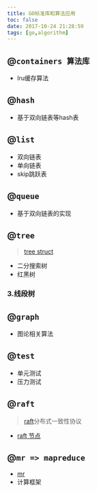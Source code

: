 ```yaml
---
title: GO标准库和算法应用
toc: false
date: 2017-10-24 21:28:59
tags: [go,algorithm]
---
```



## @`containers 算法库`
- lru缓存算法

## @`hash`
- 基于双向链表等hash表

## @`list`
- 双向链表
- 单向链表
- skip跳跃表

## @`queue`
- 基于双向链表的实现

## @`tree`
>[tree struct](./tree)
- 二分搜索树
- 红黑树
### 3.线段树

## @`graph`
- 图论相关算法

## @`test`
- 单元测试
- 压力测试

## @`raft`
> [raft](./raft)分布式一致性协议

- [raft 节点](./raft/flag.md)

## @`mr => mapreduce`
- [mr](./cmd/)
- 计算框架